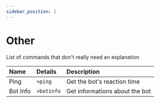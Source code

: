 ```yaml
---
sidebar_position: 2
---
```


# Other

List of commands that don't really need an explanation

|Name|Details|Description|
|:---|:------|:----------|
|Ping|`>ping`|Get the bot's reaction time|
|Bot Info|`>botinfo`|Get informations about the bot|
